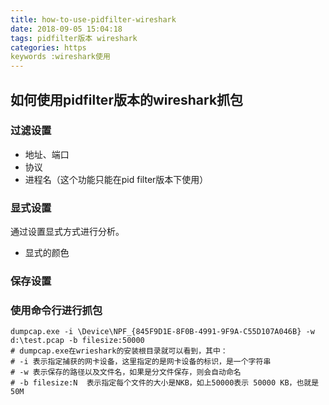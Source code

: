 ```yaml
---
title: how-to-use-pidfilter-wireshark
date: 2018-09-05 15:04:18
tags: pidfilter版本 wireshark 
categories: https
keywords :wireshark使用
---
```

## 如何使用pidfilter版本的wireshark抓包
### 过滤设置
- 地址、端口
- 协议
- 进程名（这个功能只能在pid filter版本下使用）

### 显式设置
通过设置显式方式进行分析。
- 显式的颜色


### 保存设置

### 使用命令行进行抓包
```
dumpcap.exe -i \Device\NPF_{845F9D1E-8F0B-4991-9F9A-C55D107A046B} -w d:\test.pcap -b filesize:50000
# dumpcap.exe在wrieshark的安装根目录就可以看到，其中：
# -i 表示指定捕获的网卡设备，这里指定的是网卡设备的标识，是一个字符串
# -w 表示保存的路径以及文件名，如果是分文件保存，则会自动命名
# -b filesize:N  表示指定每个文件的大小是NKB，如上50000表示 50000 KB，也就是50M
```

